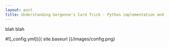 ```yaml
---
layout: post
title: Understanding Gergonne's Card Trick - Python implementation and Math
---
```


blah blah



#![_config.yml]({{ site.baseurl }}/images/config.png)
